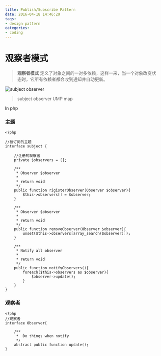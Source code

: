 ```yaml
---
title: Publish/Subscribe Pattern
date: 2016-04-18 14:46:20
tags:
- design pattern
categories:
- coding
---
```

观察者模式
===
> **观察者模式** 定义了对象之间的一对多依赖，这样一来，当一个对象改变状态时，它所有依赖者都会收到通知并自动更新。

![subject observer](http://7xqgk3.com1.z0.glb.clouddn.com/image/design-pattern/subject-observer.jpg)
<!--more-->
> subject observer UMP map

In php

### 主题
```
<?php

//被订阅的主题
interface subject {
    
    //注册的观察者
    private $observers = [];
    
    /**
     * Observer $observer
     *
     * return void
     */
    public function rigisterObserver(Observer $observer){
        $this->observers[] = $observer;
    }
    
    /**
     * Observer $observer
     *
     * return void
     */
    public function removeObserver(Observer $observer){
        unset($this->observers[array_search($observer)]); 
    }
    
    /**
     * Notify all observer
     * 
     * return void
     */
    public function notifyObservers(){
        foreach($this->observers as $observer){
            $observer->update();
        }
    }
}
```

### 观察者
```
<?php
//观察者
interface Observer{
    
    /**
     *  Do things when notify
     */
    abstract public function update();
}
```